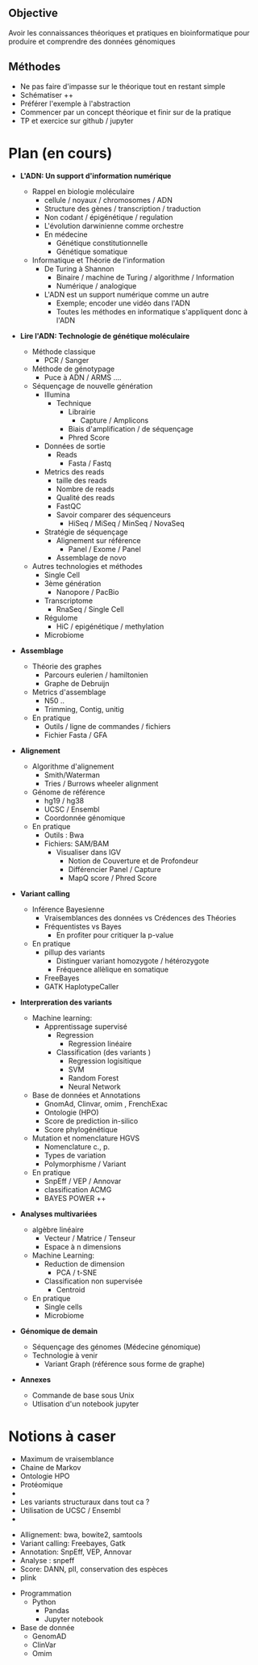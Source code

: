 


## Objective 
Avoir les connaissances théoriques et pratiques en bioinformatique 
pour produire et comprendre des données génomiques

## Méthodes

- Ne pas faire d'impasse sur le théorique tout en restant simple
- Schématiser ++
- Préférer l'exemple à l'abstraction
- Commencer par un concept théorique et finir sur de la pratique
- TP et exercice sur github / jupyter 


# Plan (en cours)

+ **L'ADN: Un support d'information numérique**
    + Rappel en biologie moléculaire
        + cellule / noyaux / chromosomes / ADN 
        + Structure des gènes / transcription / traduction 
        + Non codant / épigénétique / regulation 
        + L'évolution darwinienne comme orchestre
        + En médecine
            + Génétique constitutionnelle
            + Génétique somatique
    + Informatique et Théorie de l'information
        + De Turing à Shannon
            + Binaire / machine de Turing / algorithme / Information
            + Numérique / analogique
        + L'ADN est un support numérique comme un autre
            + Exemple; encoder une vidéo dans l'ADN 
            + Toutes les méthodes en informatique s'appliquent donc à l'ADN
            
+ **Lire l'ADN: Technologie de génétique moléculaire**
    + Méthode classique
        + PCR / Sanger 
    + Méthode de génotypage
        + Puce à ADN / ARMS ....
    + Séquençage de nouvelle génération 
        + Illumina 
            + Technique 
                + Librairie
                    + Capture / Amplicons 
                + Biais d'amplification / de séquençage
                + Phred Score
        + Données de sortie
            + Reads
                + Fasta / Fastq
        + Metrics des reads 
            + taille des reads 
            + Nombre de reads
            + Qualité des reads
            + FastQC
            + Savoir comparer des séquenceurs 
                + HiSeq / MiSeq / MinSeq / NovaSeq
        + Stratégie de séquençage
            + Alignement sur référence
                + Panel / Exome / Panel
            + Assemblage de novo 
    + Autres technologies et méthodes 
        + Single Cell
        + 3ème génération
            + Nanopore / PacBio
        + Transcriptome
            + RnaSeq / Single Cell 
        + Régulome
            + HiC / epigénétique / methylation
        + Microbiome
            
           
+ **Assemblage**
    + Théorie des graphes 
        + Parcours eulerien / hamiltonien
        + Graphe de Debruijn 
    + Metrics d'assemblage 
        + N50 .. 
        + Trimming, Contig, unitig
    + En pratique
        + Outils / ligne de commandes / fichiers
        + Fichier Fasta / GFA

+ **Alignement** 
    + Algorithme d'alignement
        + Smith/Waterman 
        + Tries / Burrows wheeler alignment
    + Génome de référence 
        + hg19 / hg38
        + UCSC / Ensembl
        + Coordonnée génomique
    + En pratique
        + Outils : Bwa
        + Fichiers: SAM/BAM 
            + Visualiser dans IGV
                + Notion de Couverture et de Profondeur
                + Différencier Panel / Capture
                + MapQ score / Phred Score 
            
+ **Variant calling**
    + Inférence Bayesienne
        + Vraisemblances des données vs Crédences des Théories
        + Fréquentistes vs Bayes
            + En profiter pour critiquer la p-value
    + En pratique
        + pillup des variants
            + Distinguer variant homozygote / hétérozygote
            + Fréquence allèlique en somatique
        + FreeBayes
        + GATK HaplotypeCaller


+ **Interpreration des variants** 
    + Machine learning: 
        + Apprentissage supervisé
            + Regression 
                + Regression linéaire
            + Classification (des variants )
                + Regression logisitique
                + SVM 
                + Random Forest
                + Neural Network
    + Base de données et Annotations
        + GnomAd, Clinvar, omim , FrenchExac
        + Ontologie (HPO)
        + Score de prediction in-silico
        + Score phylogénétique
    + Mutation et nomenclature HGVS
        + Nomenclature c., p.
        + Types de variation
        + Polymorphisme / Variant 
    + En pratique
        + SnpEff / VEP / Annovar
        + classification ACMG
        + BAYES POWER ++

+ **Analyses multivariées**
    + algèbre linéaire
        + Vecteur / Matrice / Tenseur 
        + Espace à n dimensions 
    + Machine Learning:
        + Reduction de dimension
            + PCA / t-SNE 
        + Classification non supervisée 
            + Centroid
    + En pratique
        + Single cells
        + Microbiome

+ **Génomique de demain**
    + Séquençage des génomes (Médecine génomique)
    + Technologie à venir 
        + Variant Graph (référence sous forme de graphe)

+ **Annexes** 
    + Commande de base sous Unix
    + Utlisation d'un notebook jupyter 

# Notions à caser
- Maximum de vraisemblance 
- Chaine de Markov 
- Ontologie HPO 
- Protéomique 
- 
-  Les variants structuraux dans tout ca ? 
-  Utilisation de UCSC / Ensembl
-  
+ Allignement: bwa, bowite2, samtools 
+ Variant calling: Freebayes, Gatk
+ Annotation: SnpEff, VEP, Annovar 
+ Analyse : snpeff 
+ Score: DANN, plI, conservation des espèces 
+ plink
- Programmation 
    + Python 
        * Pandas
        * Jupyter notebook 
- Base de donnée 
    + GenomAD
    + ClinVar
    + Omim




